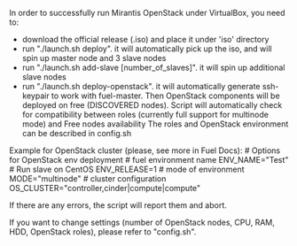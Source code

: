 In order to successfully run Mirantis OpenStack under VirtualBox, you need to:
- download the official release (.iso) and place it under 'iso' directory
- run "./launch.sh deploy". it will automatically pick up the iso, and will spin up master node and 3 slave nodes
- run "./launch.sh add-slave [number_of_slaves]". it will spin up additional slave nodes
- run "./launch.sh deploy-openstack". it will automatically generate ssh-keypair to work with fuel-master. Then OpenStack components will be
deployed on free (DISCOVERED nodes). Script will automatically check for compatibility between roles (currently full support for multinode mode) and Free nodes availability
The roles and OpenStack environment can be described in config.sh

Example for OpenStack cluster (please, see more in Fuel Docs):
	# Options for OpenStack env deployment
	# fuel environment name
	ENV_NAME="Test"
	# Run slave on CentOS
	ENV_RELEASE=1
	# mode of environment
	MODE="multinode"
	# cluster configuration
	OS_CLUSTER="controller,cinder|compute|compute"


If there are any errors, the script will report them and abort.

If you want to change settings (number of OpenStack nodes, CPU, RAM, HDD, OpenStack roles), please refer to "config.sh".


